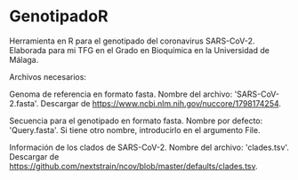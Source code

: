 # GenotipadoR
Herramienta en R para el genotipado del coronavirus SARS-CoV-2. Elaborada para mi TFG en el Grado en Bioquímica en la Universidad de Málaga.

Archivos necesarios:

Genoma de referencia en formato fasta. Nombre del archivo: 'SARS-CoV-2.fasta'. Descargar de https://www.ncbi.nlm.nih.gov/nuccore/1798174254.

Secuencia para el genotipado en formato fasta. Nombre por defecto: 'Query.fasta'. Si tiene otro nombre, introducirlo en el argumento File.

Información de los clados de SARS-CoV-2. Nombre del archivo: 'clades.tsv'. Descargar de https://github.com/nextstrain/ncov/blob/master/defaults/clades.tsv.
